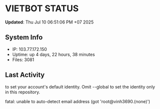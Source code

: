 # VIETBOT STATUS
**Updated**: Thu Jul 10 06:51:06 PM +07 2025

## System Info
- IP: 103.77.172.150
- Uptime: up 4 days, 22 hours, 38 minutes
- Files: 3081

## Last Activity

to set your account's default identity.
Omit --global to set the identity only in this repository.

fatal: unable to auto-detect email address (got 'root@vinh3690.(none)')
